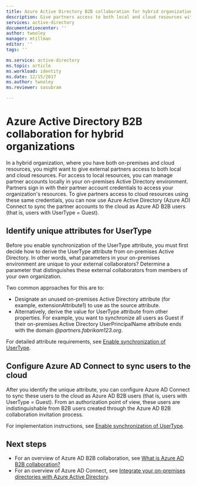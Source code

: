 ```yaml
---
title: Azure Active Directory B2B collaboration for hybrid organizations | Microsoft Docs
description: Give partners access to both local and cloud resources with Azure AD B2B collaboration
services: active-directory
documentationcenter: ''
author: twooley
manager: mtillman
editor: ''
tags: ''

ms.service: active-directory
ms.topic: article
ms.workload: identity
ms.date: 12/15/2017
ms.author: twooley
ms.reviewer: sasubram

---
```


# Azure Active Directory B2B collaboration for hybrid organizations

In a hybrid organization, where you have both on-premises and cloud resources, you might want to give external partners access to both local and cloud resources. For access to local resources, you can manage partner accounts locally in your on-premises Active Directory environment. Partners sign in with their partner account credentials to access your organization's resources. To give partners access to cloud resources using these same credentials, you can now use Azure Active Directory (Azure AD) Connect to sync the partner accounts to the cloud as Azure AD B2B users (that is, users with UserType = Guest).

## Identify unique attributes for UserType

Before you enable synchronization of the UserType attribute, you must first decide how to derive the UserType attribute from on-premises Active Directory. In other words, what parameters in your on-premises environment are unique to your external collaborators? Determine a parameter that distinguishes these external collaborators from members of your own organization.

Two common approaches for this are to:

- Designate an unused on-premises Active Directory attribute (for example, extensionAttribute1) to use as the source attribute. 
- Alternatively, derive the value for UserType attribute from other properties. For example, you want to synchronize all users as Guest if their on-premises Active Directory UserPrincipalName attribute ends with the domain *@partners.fabrikam123.org*.
 
For detailed attribute requirements, see [Enable synchronization of UserType](connect/active-directory-aadconnectsync-change-the-configuration.md#enable-synchronization-of-usertype). 

## Configure Azure AD Connect to sync users to the cloud

After you identify the unique attribute, you can configure Azure AD Connect to sync these users to the cloud as Azure AD B2B users (that is, users with UserType = Guest). From an authorization point of view, these users are indistinguishable from B2B users created through the Azure AD B2B collaboration invitation process.

For implementation instructions, see [Enable synchronization of UserType](connect/active-directory-aadconnectsync-change-the-configuration.md#enable-synchronization-of-usertype).

## Next steps

- For an overview of Azure AD B2B collaboration, see [What is Azure AD B2B collaboration?](active-directory-b2b-what-is-azure-ad-b2b.md)
- For an overview of Azure AD Connect, see [Integrate your on-premises directories with Azure Active Directory](connect/active-directory-aadconnect.md).

